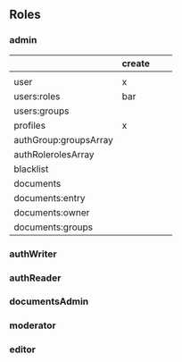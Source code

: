 ## Roles

### admin
|                       | create                       |   |   |
|-----------------------|------------------------------|---|---|
|                       |                              |   |   |
| user                  | x                            |   |   |
| users:roles           | <div class="text-blue mb-2">bar</div> |   |   |
| users:groups          |                              |   |   |
| profiles              | x                            |   |   |
| authGroup:groupsArray |                              |   |   |
| authRolerolesArray    |                              |   |   |
| blacklist             |                              |   |   |
| documents             |                              |   |   |
| documents:entry       |                              |   |   |
| documents:owner       |                              |   |   |
| documents:groups      |                              |   |   |


### authWriter


### authReader


### documentsAdmin


### moderator


### editor